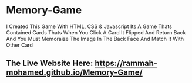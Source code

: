 # Memory-Game
I Created This Game With HTML, CSS &amp; Javascript Its A Game Thats Contained Cards Thats When You Click A Card It Flipped And Return  Back And You Must Memoraize The Image In The Back Face And Match It With Other Card
## The Live Website Here:  https://rammah-mohamed.github.io/Memory-Game/
